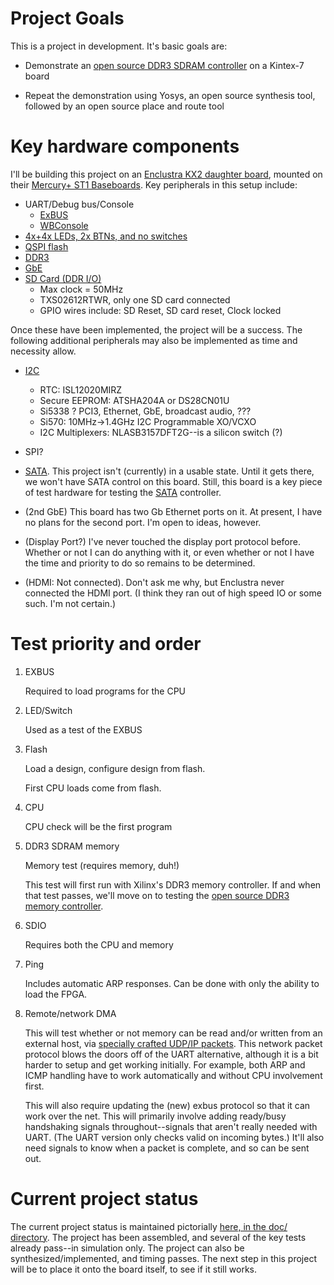 # Project Goals

This is a project in development.  It's basic goals are:

- Demonstrate an [open source DDR3 SDRAM
  controller](https://github.com/AngeloJacobo/DDR3_Controller) on a Kintex-7
  board

- Repeat the demonstration using Yosys, an open source synthesis tool,
  followed by an open source place and route tool

# Key hardware components

I'll be building this project on an [Enclustra KX2 daughter
board](https://www.enclustra.com/en/products/fpga-modules/mercury-kx2/),
mounted on their [Mercury+ ST1
Baseboards](https://www.enclustra.com/en/products/base-boards/mercury-st1/).
Key peripherals in this setup include:

- UART/Debug bus/Console
  - [ExBUS](rtl/exbus/exbuswb.v)
  - [WBConsole](rtl/exbus/wbconsole.v)
- [4x+4x LEDs, 2x BTNs, and no switches](rtl/spio.v)
- [QSPI flash](https://github.com/ZipCPU/qspiflash)
- [DDR3](https://github.com/AngeloJacobo/DDR3_Controller)
- [GbE](rtl/net/enetstream.v)
- [SD Card (DDR I/O)](https://github.com/ZipCPU/sdspi)
  - Max clock = 50MHz
  - TXS02612RTWR, only one SD card connected
  - GPIO wires include: SD Reset, SD card reset, Clock locked

Once these have been implemented, the project will be a success.  The following
additional peripherals may also be implemented as time and necessity allow.

- [I2C](https://github.com/ZipCPU/wbi2c)
  - RTC: ISL12020MIRZ
  - Secure EEPROM: ATSHA204A or DS28CN01U
  - Si5338 ? PCI3, Ethernet, GbE, broadcast audio, ???
  - Si570: 10MHz->1.4GHz I2C Programmable XO/VCXO
  - I2C Multiplexers: NLASB3157DFT2G--is a silicon switch (?)
- SPI?
- [SATA](https://github.com/ZipCPU/wbsata).  This project isn't (currently) in
  a usable state.  Until it gets there, we won't have SATA control on this
  board.  Still, this board is a key piece of test hardware for testing the
  [SATA](https://github.com/ZipCPU/wbsata) controller.

- (2nd GbE)  This board has two Gb Ethernet ports on it.  At present, I have
  no plans for the second port.  I'm open to ideas, however.

- (Display Port?)  I've never touched the display port protocol before.
  Whether or not I can do anything with it, or even whether or not I have
  the time and priority to do so remains to be determined.

- (HDMI: Not connected).  Don't ask me why, but Enclustra never connected the
  HDMI port.  (I think they ran out of high speed IO or some such.  I'm not
  certain.)

# Test priority and order

1. EXBUS

   Required to load programs for the CPU

2. LED/Switch

   Used as a test of the EXBUS

3. Flash

   Load a design, configure design from flash.

   First CPU loads come from flash.

4. CPU

   CPU check will be the first program

5. DDR3 SDRAM memory

   Memory test (requires memory, duh!)

   This test will first run with Xilinx's DDR3 memory controller.  If and when
   that test passes, we'll move on to testing the [open source DDR3 memory
   controller]().

6. SDIO

   Requires both the CPU and memory

7. Ping

   Includes automatic ARP responses.
   Can be done with only the ability to load the FPGA.

8. Remote/network DMA

   This will test whether or not memory can be read and/or written from an
   external host, via [specially crafted UDP/IP
   packets](https://zipcpu.com/blog/2022/08/24/protocol-design.html).
   This network packet protocol blows the doors off of the UART alternative,
   although it is a bit harder to setup and get working initially.  For
   example, both ARP and ICMP handling have to work automatically and without
   CPU involvement first.

   This will also require updating the (new) exbus protocol so that it can
   work over the net.  This will primarily involve adding ready/busy
   handshaking signals throughout--signals that aren't really needed with
   UART.  (The UART version only checks valid on incoming bytes.)  It'll also
   need signals to know when a packet is complete, and so can be sent out.

# Current project status

The current project status is maintained pictorially [here, in the doc/
directory](doc/kimos-busblocks.png).  The project has been assembled, and
several of the key tests already pass--in simulation only.  The project can
also be synthesized/implemented, and timing passes.  The next step in this
project will be to place it onto the board itself, to see if it still works.

